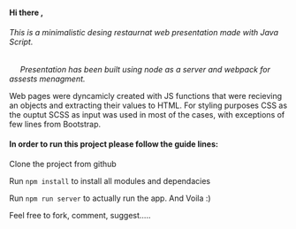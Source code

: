 #### Hi there ,

###### This is a minimalistic desing restaurnat web presentation made with Java Script.

      *Presentation has been built using node as a server and webpack for assests menagment.*

Web pages were dyncamicly created with JS functions that were recieving an objects and extracting their values to HTML. For styling purposes CSS as the ouptut SCSS as input was used in most of the cases, with exceptions of few lines from Bootstrap.



#### In order to run this project please follow the guide lines:

Clone the project from github

Run `npm install` to install all modules and dependacies

Run `npm run server`  to actually run the app. And Voila :) 



Feel free to fork, comment, suggest..... 
